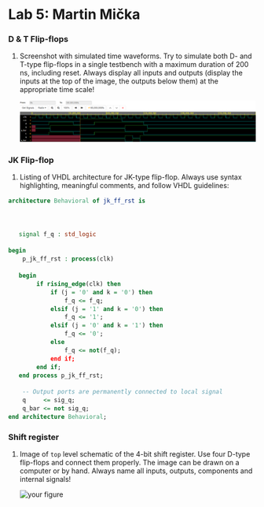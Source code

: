 # Lab 5: Martin Mička

### D & T Flip-flops

1. Screenshot with simulated time waveforms. Try to simulate both D- and T-type flip-flops in a single testbench with a maximum duration of 200 ns, including reset. Always display all inputs and outputs (display the inputs at the top of the image, the outputs below them) at the appropriate time scale!

   ![your figure](pictures/plot.png)

### JK Flip-flop

1. Listing of VHDL architecture for JK-type flip-flop. Always use syntax highlighting, meaningful comments, and follow VHDL guidelines:

```vhdl
architecture Behavioral of jk_ff_rst is

    

   signal f_q : std_logic
    
begin
	p_jk_ff_rst : process(clk)
   
   begin
    	if rising_edge(clk) then
        	if (j = '0' and k = '0') then
            	f_q <= f_q;
            elsif (j = '1' and k = '0') then
            	f_q <= '1';
            elsif (j = '0' and k = '1') then
            	f_q <= '0';
            else
            	f_q <= not(f_q);
            end if;
        end if;
   end process p_jk_ff_rst;
   
    -- Output ports are permanently connected to local signal
    q     <= sig_q;
    q_bar <= not sig_q;
end architecture Behavioral;
```

### Shift register

1. Image of `top` level schematic of the 4-bit shift register. Use four D-type flip-flops and connect them properly. The image can be drawn on a computer or by hand. Always name all inputs, outputs, components and internal signals!

   ![your figure]()
